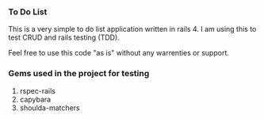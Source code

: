 ### To Do List

This is a very simple to do list application written in rails 4.
I am using this to test CRUD and rails testing (TDD).

Feel free to use this code "as is" without any warrenties or support.

### Gems used in the project for testing

1. rspec-rails
1. capybara
1. shoulda-matchers

